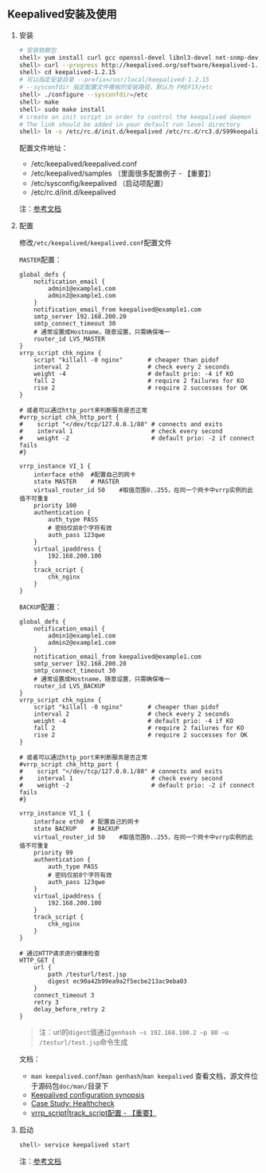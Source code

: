 ## Keepalived安装及使用

1. 安装

	```bash
	# 安装依赖包
	shell> yum install curl gcc openssl-devel libnl3-devel net-snmp-devel
	shell> curl --progress http://keepalived.org/software/keepalived-1.2.15.tar.gz | tar xz
	shell> cd keepalived-1.2.15
	# 可以指定安装目录 --prefix=/usr/local/keepalived-1.2.15
	# --sysconfdir 指定配置文件模板的安装路径，默认为 PREFIX/etc
	shell> ./configure --sysconfdir=/etc
	shell> make
	shell> sudo make install
	# create an init script in order to control the keepalived daemon
	# The link should be added in your default run level directory
	shell> ln -s /etc/rc.d/init.d/keepalived /etc/rc.d/rc3.d/S99keepalived
	```
	
	配置文件地址：
	* /etc/keepalived/keepalived.conf
	* /etc/keepalived/samples （里面很多配置例子 - 【重要】）
	* /etc/sysconfig/keepalived （启动项配置）
	* /etc/rc.d/init.d/keepalived
	
	注：[参考文档](http://www.keepalived.org/doc/installing_keepalived.html)

2. 配置

    修改`/etc/keepalived/keepalived.conf`配置文件
    
    `MASTER`配置：
    ```
    global_defs {
        notification_email {
            admin1@example1.com
            admin2@example1.com
        }
        notification_email_from keepalived@example1.com
        smtp_server 192.168.200.20
        smtp_connect_timeout 30
        # 通常设置成Hostname，随意设置，只需确保唯一
        router_id LVS_MASTER
    }
    vrrp_script chk_nginx {
        script "killall -0 nginx"       # cheaper than pidof
        interval 2                      # check every 2 seconds
        weight -4                       # default prio: -4 if KO
        fall 2                          # require 2 failures for KO
        rise 2                          # require 2 successes for OK
    }
    
    # 或者可以通过http_port来判断服务是否正常
    #vrrp_script chk_http_port {
    #    script "</dev/tcp/127.0.0.1/80" # connects and exits
    #    interval 1                      # check every second
    #    weight -2                       # default prio: -2 if connect fails
    #}
    
    vrrp_instance VI_1 {
        interface eth0  #配置自己的网卡
        state MASTER    # MASTER
        virtual_router_id 50    #取值范围0..255，在同一个网卡中vrrp实例的此值不可重复
        priority 100
        authentication {
            auth_type PASS
            # 密码仅前8个字符有效
            auth_pass 123qwe
        }
        virtual_ipaddress {
            192.168.200.100
        }
        track_script {
            chk_nginx
        }
    }
    ```
    
    `BACKUP`配置：
    ```
    global_defs {
        notification_email {
            admin1@example1.com
            admin2@example1.com
        }
        notification_email_from keepalived@example1.com
        smtp_server 192.168.200.20
        smtp_connect_timeout 30
        # 通常设置成Hostname，随意设置，只需确保唯一
        router_id LVS_BACKUP
    }
    vrrp_script chk_nginx {
        script "killall -0 nginx"       # cheaper than pidof
        interval 2                      # check every 2 seconds
        weight -4                       # default prio: -4 if KO
        fall 2                          # require 2 failures for KO
        rise 2                          # require 2 successes for OK
    }
    
    # 或者可以通过http_port来判断服务是否正常
    #vrrp_script chk_http_port {
    #    script "</dev/tcp/127.0.0.1/80" # connects and exits
    #    interval 1                      # check every second
    #    weight -2                       # default prio: -2 if connect fails
    #}
    
    vrrp_instance VI_1 {
        interface eth0  # 配置自己的网卡
        state BACKUP    # BACKUP
        virtual_router_id 50    #取值范围0..255，在同一个网卡中vrrp实例的此值不可重复
        priority 99
        authentication {
            auth_type PASS
            # 密码仅前8个字符有效
            auth_pass 123qwe
        }
        virtual_ipaddress {
            192.168.200.100
        }
        track_script {
            chk_nginx
        }
    }
    ```
    
    ```
    # 通过HTTP请求进行健康检查
    HTTP_GET {
        url {
            path /testurl/test.jsp
            digest ec90a42b99ea9a2f5ecbe213ac9eba03
        }
        connect_timeout 3
        retry 3
        delay_before_retry 2
    }
    ```
    > 注：url的`digest`值通过`genhash –s 192.168.100.2 –p 80 –u /testurl/test.jsp`命令生成
    
    文档：
    * `man keepalived.conf`/`man genhash`/`man keepalived` 查看文档，源文件位于源码包`doc/man/`目录下
    * [Keepalived configuration synopsis](http://www.keepalived.org/doc/configuration_synopsis.html)
    * [Case Study: Healthcheck](http://www.keepalived.org/doc/case_study_healthcheck.html)
    * [vrrp_script|track_script配置 - 【重要】](https://github.com/acassen/keepalived/blob/master/doc/samples/keepalived.conf.vrrp.localcheck)
	
3. 启动

	```bash
	shell> service keepalived start
	```
	
	注：[参考文档](http://www.keepalived.org/doc/programs_synopsis.html)
